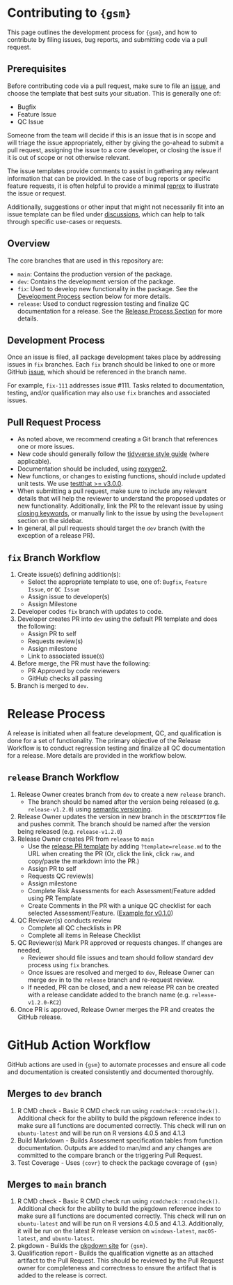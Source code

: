 # Contributing to `{gsm}`

This page outlines the development process for `{gsm}`, and how to contribute by filing issues, bug reports, and submitting code via a pull request.  

## Prerequisites

Before contributing code via a pull request, make sure to file an [issue](https://github.com/Gilead-BioStats/gsm/issues/new/choose), and choose the template that best suits your situation. This is generally one of:

- Bugfix
- Feature Issue
- QC Issue

Someone from the team will decide if this is an issue that is in scope and will triage the issue appropriately, either by giving the go-ahead to submit a pull request, assigning the issue to a core developer, or closing the issue if it is out of scope or not otherwise relevant. 

The issue templates provide comments to assist in gathering any relevant information that can be provided. In the case of bug reports or specific feature requests, it is often helpful to provide a minimal [reprex](https://www.tidyverse.org/help/#reprex) to illustrate the issue or request.

Additionally, suggestions or other input that might not necessarily fit into an issue template can be filed under [discussions](https://github.com/Gilead-BioStats/gsm/discussions), which can help to talk through specific use-cases or requests.

## Overview

The core branches that are used in this repository are:

- `main`: Contains the production version of the package.
- `dev`: Contains the development version of the package.
- `fix`: Used to develop new functionality in the package. See the [Development Process](#development-process) section below for more details. 
- `release`: Used to conduct regression testing and finalize QC documentation for a release. See the [Release Process Section](#release-process) for more details.

## Development Process

Once an issue is filed, all package development takes place by addressing issues in `fix` branches. Each `fix` branch should be linked to one or more GitHub [issue](https://github.com/Gilead-BioStats/gsm/issues), which should be referenced in the branch name. 

For example, `fix-111` addresses issue #111. Tasks related to documentation, testing, and/or qualification may also use `fix` branches and associated issues. 

## Pull Request Process

- As noted above, we recommend creating a Git branch that references one or more issues.
- New code should generally follow the [tidyverse style guide](https://style.tidyverse.org/) (where applicable).
- Documentation should be included, using [roxygen2](https://cran.r-project.org/web/packages/roxygen2/vignettes/roxygen2.html).
- New functions, or changes to existing functions, should include updated unit tests. We use [testthat >= v3.0.0](https://testthat.r-lib.org/).
- When submitting a pull request, make sure to include any relevant details that will help the reviewer to understand the proposed updates or new functionality. Additionally, link the PR to the relevant issue by using [closing keywords](https://docs.github.com/en/issues/tracking-your-work-with-issues/linking-a-pull-request-to-an-issue#linking-a-pull-request-to-an-issue-using-a-keyword), or manually link to the issue by using the `Development` section on the sidebar.
- In general, all pull requests should target the `dev` branch (with the exception of a release PR).

## `fix` Branch Workflow

1. Create issue(s) defining addition(s):
    - Select the appropriate template to use, one of: `Bugfix`, `Feature Issue`, or `QC Issue`
    - Assign issue to developer(s)
    - Assign Milestone
2. Developer codes `fix` branch with updates to code.
3. Developer creates PR into `dev` using the default PR template and does the following:
    - Assign PR to self
    - Requests review(s)
    - Assign milestone
    - Link to associated issue(s)
4. Before merge, the PR must have the following: 
    - PR Approved by code reviewers
    - GitHub checks all passing
5. Branch is merged to `dev`.

# Release Process

A release is initiated when all feature development, QC, and qualification is done for a set of functionality. The primary objective of the Release Workflow is to conduct regression testing and finalize all QC documentation for a release. More details are provided in the workflow below.

## `release` Branch Workflow

1. Release Owner creates branch from `dev` to create a new `release` branch. 
   - The branch should be named after the version being released (e.g. `release-v1.2.0`) using [semantic versioning](https://semver.org/).
2. Release Owner updates the version in new branch in the `DESCRIPTION` file and pushes commit. The branch should be named after the version being released (e.g. `release-v1.2.0`)
3. Release Owner creates PR from `release` to `main` 
    - Use the [release PR template](https://github.com/Gilead-BioStats/gsm/blob/dev/.github/PULL_REQUEST_TEMPLATE/release.md) by adding `?template=release.md` to the URL when creating the PR (Or, click the link, click `raw`, and copy/paste the markdown into the PR.)
   - Assign PR to self
   - Requests QC review(s)
   - Assign milestone
   - Complete Risk Assessments for each Assessment/Feature added using PR Template
   - Create Comments in the PR with a unique QC checklist for each selected Assessment/Feature. ([Example for v0.1.0](https://github.com/Gilead-BioStats/gsm/pull/194))
4. QC Reviewer(s) conducts review
   - Complete all QC checklists in PR
   - Complete all items in Release Checklist
5. QC Reviewer(s) Mark PR approved or requests changes. If changes are needed, 
   - Reviewer should file issues and team should follow standard dev process using `fix` branches. 
   - Once issues are resolved and merged to `dev`, Release Owner can merge `dev` in to the `release` branch and re-request review. 
   - If needed, PR can be closed, and a new release PR can be created with a release candidate added to the branch name (e.g. `release-v1.2.0-RC2`) 
6. Once PR is approved, Release Owner merges the PR and creates the GitHub release. 

# GitHub Action Workflow

GitHub actions are used in `{gsm}` to automate processes and ensure all code and documentation is created consistently and documented thoroughly.

## Merges to `dev` branch
1. R CMD check - Basic R CMD check run using `rcmdcheck::rcmdcheck()`.  Additional check for the ability to build the pkgdown reference index to make sure all functions are documented correctly.  This check will run on `ubuntu-latest` and will be run on R versions 4.0.5 and 4.1.3
2. Build Markdown - Builds Assessment specification tables from function documentation.  Outputs are added to man/md and any changes are committed to the compare branch or the triggering Pull Request.
3. Test Coverage - Uses `{covr}` to check the package coverage of `{gsm}` 

## Merges to `main` branch
1. R CMD check - Basic R CMD check run using `rcmdcheck::rcmdcheck()`.  Additional check for the ability to build the pkgdown reference index to make sure all functions are documented correctly.  This check will run on `ubuntu-latest` and will be run on R versions 4.0.5 and 4.1.3.  Additionally, it will be run on the latest R release version on `windows-latest`, `macOS-latest`, and `ubuntu-latest`.
2. pkgdown - Builds the [pkgdown site](https://silver-potato-cfe8c2fb.pages.github.io/) for `{gsm}`.  
3. Qualification report - Builds the qualification vignette as an attached artifact to the Pull Request.  This should be reviewed by the Pull Request owner for completeness and correctness to ensure the artifact that is added to the release is correct.

